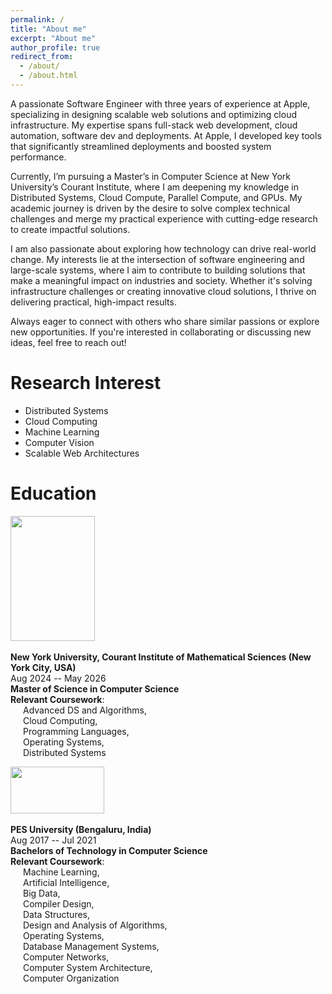 ```yaml
---
permalink: /
title: "About me"
excerpt: "About me"
author_profile: true
redirect_from: 
  - /about/
  - /about.html
---
```

A passionate Software Engineer with three years of experience at Apple, specializing in designing scalable web solutions and optimizing cloud infrastructure. My expertise spans full-stack web development, cloud automation, software dev and deployments. At Apple, I developed key tools that significantly streamlined deployments and boosted system performance.

Currently, I’m pursuing a Master’s in Computer Science at New York University’s Courant Institute, where I am deepening my knowledge in Distributed Systems, Cloud Compute, Parallel Compute, and GPUs. My academic journey is driven by the desire to solve complex technical challenges and merge my practical experience with cutting-edge research to create impactful solutions. 

I am also passionate about exploring how technology can drive real-world change. My interests lie at the intersection of software engineering and large-scale systems, where I aim to contribute to building solutions that make a meaningful impact on industries and society. Whether it's solving infrastructure challenges or creating innovative cloud solutions, I thrive on delivering practical, high-impact results.

Always eager to connect with others who share similar passions or explore new opportunities. If you're interested in collaborating or discussing new ideas, feel free to reach out!


# Research Interest
* Distributed Systems
* Cloud Computing
* Machine Learning
* Computer Vision
* Scalable Web Architectures
  

# Education

<img width="135" height="200" src="https://abhishekch47.github.io/images/NYUCourant.jpg"/> <br>
<br>
<b>New York University, Courant Institute of Mathematical Sciences (New York City, USA)</b> <br>
Aug 2024 -- May 2026<br>
**Master of Science in Computer Science**  
**Relevant Coursework**:  
<span style="display: block; padding-left: 20px;">Advanced DS and Algorithms,</span>
<span style="display: block; padding-left: 20px;">Cloud Computing,</span>
<span style="display: block; padding-left: 20px;">Programming Languages,</span>
<span style="display: block; padding-left: 20px;">Operating Systems,</span>
<span style="display: block; padding-left: 20px;">Distributed Systems</span>




<img width="150" height="75" src="https://abhishekch47.github.io/images/pes.jpg"/> <br>
<br>
<b>PES University (Bengaluru, India)</b> <br>
Aug 2017 -- Jul 2021<br>
**Bachelors of Technology in Computer Science**<br>
**Relevant Coursework**:  
<span style="display: block; padding-left: 20px;">Machine Learning,</span>
<span style="display: block; padding-left: 20px;">Artificial Intelligence,</span>
<span style="display: block; padding-left: 20px;">Big Data,</span>
<span style="display: block; padding-left: 20px;">Compiler Design,</span>
<span style="display: block; padding-left: 20px;">Data Structures,</span>
<span style="display: block; padding-left: 20px;">Design and Analysis of Algorithms,</span>
<span style="display: block; padding-left: 20px;">Operating Systems,</span>
<span style="display: block; padding-left: 20px;">Database Management Systems,</span>
<span style="display: block; padding-left: 20px;">Computer Networks,</span>
<span style="display: block; padding-left: 20px;">Computer System Architecture,</span>
<span style="display: block; padding-left: 20px;">Computer Organization</span>




